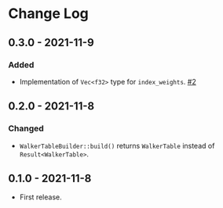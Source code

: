 # Change Log

## 0.3.0 - 2021-11-9

### Added

- Implementation of `Vec<f32>` type for `index_weights`. [#2](https://github.com/ichi-h/weighted_rand/pull/2)

## 0.2.0 - 2021-11-8

### Changed

- `WalkerTableBuilder::build()` returns `WalkerTable` instead of `Result<WalkerTable>`.

## 0.1.0 - 2021-11-8

- First release.
